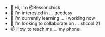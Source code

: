 - 👋 Hi, I’m @Bessonchick
- 👀 I’m interested in ... geodesy
- 🌱 I’m currently learning ... I working now
- 💞️ I’m looking to collaborate on ... shcool 21
- 📫 How to reach me ... my phone

<!---
Bessonchick/Bessonchick is a ✨ special ✨ repository because its `README.md` (this file) appears on your GitHub profile.
You can click the Preview link to take a look at your changes.
--->
